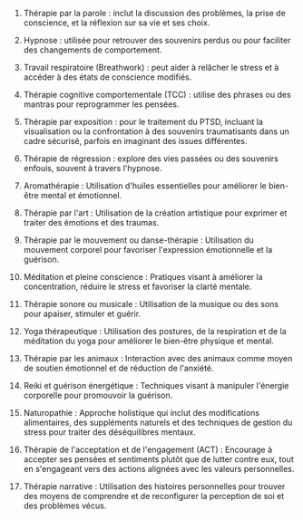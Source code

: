 1. Thérapie par la parole : inclut la discussion des problèmes, la prise de conscience, et la réflexion sur sa vie et ses choix.
2. Hypnose : utilisée pour retrouver des souvenirs perdus ou pour faciliter des changements de comportement.
3. Travail respiratoire (Breathwork) : peut aider à relâcher le stress et à accéder à des états de conscience modifiés.
4. Thérapie cognitive comportementale (TCC) : utilise des phrases ou des mantras pour reprogrammer les pensées.
5. Thérapie par exposition : pour le traitement du PTSD, incluant la visualisation ou la confrontation à des souvenirs traumatisants dans un cadre sécurisé, parfois en imaginant des issues différentes.
6. Thérapie de régression : explore des vies passées ou des souvenirs enfouis, souvent à travers l'hypnose.

1. Aromathérapie : Utilisation d'huiles essentielles pour améliorer le bien-être mental et émotionnel.
2. Thérapie par l'art : Utilisation de la création artistique pour exprimer et traiter des émotions et des traumas.
3. Thérapie par le mouvement ou danse-thérapie : Utilisation du mouvement corporel pour favoriser l'expression émotionnelle et la guérison.
4. Méditation et pleine conscience : Pratiques visant à améliorer la concentration, réduire le stress et favoriser la clarté mentale.
5. Thérapie sonore ou musicale : Utilisation de la musique ou des sons pour apaiser, stimuler et guérir.
6. Yoga thérapeutique : Utilisation des postures, de la respiration et de la méditation du yoga pour améliorer le bien-être physique et mental.
7. Thérapie par les animaux : Interaction avec des animaux comme moyen de soutien émotionnel et de réduction de l'anxiété.
8. Reiki et guérison énergétique : Techniques visant à manipuler l'énergie corporelle pour promouvoir la guérison.
9. Naturopathie : Approche holistique qui inclut des modifications alimentaires, des suppléments naturels et des techniques de gestion du stress pour traiter des déséquilibres mentaux.
10. Thérapie de l'acceptation et de l'engagement (ACT) : Encourage à accepter ses pensées et sentiments plutôt que de lutter contre eux, tout en s'engageant vers des actions alignées avec les valeurs personnelles.
11. Thérapie narrative : Utilisation des histoires personnelles pour trouver des moyens de comprendre et de reconfigurer la perception de soi et des problèmes vécus.
